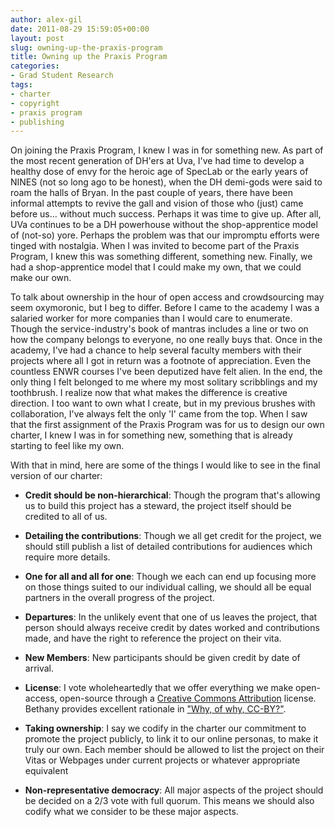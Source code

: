 ```yaml
---
author: alex-gil
date: 2011-08-29 15:59:05+00:00
layout: post
slug: owning-up-the-praxis-program
title: Owning up the Praxis Program
categories:
- Grad Student Research
tags:
- charter
- copyright
- praxis program
- publishing
---
```


On joining the Praxis Program, I knew I was in for something new. As part of the most recent generation of DH'ers at Uva, I've had time to develop a healthy dose of envy for the heroic age of SpecLab or the early years of NINES (not so long ago to be honest), when the DH demi-gods were said to roam the halls of Bryan. In the past couple of years, there have been informal attempts to revive the gall and vision of those who (just) came before us... without much success. Perhaps it was time to give up. After all, UVa continues to be a DH powerhouse without the shop-apprentice model of (not-so) yore. Perhaps the problem was that our impromptu efforts were tinged with nostalgia. When I was invited to become part of the Praxis Program, I knew this was something different, something new. Finally, we had a shop-apprentice model that I could make my own, that we could make our own.

To talk about ownership in the hour of open access and crowdsourcing may seem oxymoronic, but I beg to differ. Before I came to the academy I was a salaried worker for more companies than I would care to enumerate. Though the service-industry's book of mantras includes a line or two on how the company belongs to everyone, no one really buys that. Once in the academy, I've had a chance to help several faculty members with their projects where all I got in return was a footnote of appreciation. Even the countless ENWR courses I've been deputized have felt alien. In the end, the only thing I felt belonged to me where my most solitary scribblings and my toothbrush. I realize now that what makes the difference is creative direction. I too want to own what I create, but in my previous brushes with collaboration, I've always felt the only 'I' came from the top. When I saw that the first assignment of the Praxis Program was for us to design our own charter, I knew I was in for something new, something that is already starting to feel like my own.

With that in mind, here are some of the things I would like to see in the final version of our charter:



	
  * **Credit should be non-hierarchical**: Though the program that's allowing us to build this project has a steward, the project itself should be credited to all of us.

	
  * **Detailing the contributions**: Though we all get credit for the project, we should still publish a list of detailed contributions for audiences which require more details.

	
  * **One for all and all for one**: Though we each can end up focusing more on those things suited to our individual calling, we should all be equal partners in the overall progress of the project.

	
  * **Departures**: In the unlikely event that one of us leaves the project, that person should always receive credit by dates worked and contributions made, and have the right to reference the project on their vita.

	
  * **New Members**: New participants should be given credit by date of arrival.

	
  * **License**: I vote wholeheartedly that we offer everything we make open-access, open-source through a [Creative Commons Attribution](http://creativecommons.org/licenses/by/3.0/) license. Bethany provides excellent rationale in ["Why, of why, CC-BY?"](http://nowviskie.org/2011/why-oh-why-cc-by/).

	
  * **Taking ownership**: I say we codify in the charter our commitment to promote the project publicly, to link it to our online personas, to make it truly our own. Each member should be allowed to list the project on their Vitas or Webpages under current projects or whatever appropriate equivalent

	
  * **Non-representative democracy**: All major aspects of the project should be decided on a 2/3 vote with full quorum. This means we should also codify what we consider to be these major aspects.


